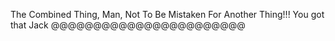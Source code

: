 The Combined Thing, Man, Not To Be Mistaken For Another Thing!!! You got that Jack @@@@@@@@@@@@@@@@@@@@@@@

